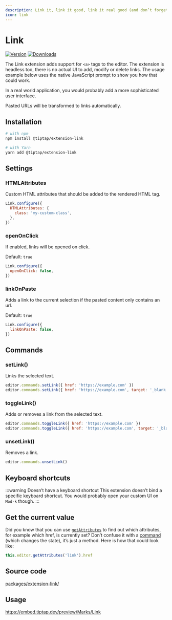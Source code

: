 ```yaml
---
description: Link it, link it good, link it real good (and don’t forget the href).
icon: link
---
```


# Link
[![Version](https://img.shields.io/npm/v/@tiptap/extension-link.svg?label=version)](https://www.npmjs.com/package/@tiptap/extension-link)
[![Downloads](https://img.shields.io/npm/dm/@tiptap/extension-link.svg)](https://npmcharts.com/compare/@tiptap/extension-link?minimal=true)

The Link extension adds support for `<a>` tags to the editor. The extension is headless too, there is no actual UI to add, modify or delete links. The usage example below uses the native JavaScript prompt to show you how that could work.

In a real world application, you would probably add a more sophisticated user interface.

Pasted URLs will be transformed to links automatically.

## Installation
```bash
# with npm
npm install @tiptap/extension-link

# with Yarn
yarn add @tiptap/extension-link
```

## Settings

### HTMLAttributes
Custom HTML attributes that should be added to the rendered HTML tag.

```js
Link.configure({
  HTMLAttributes: {
    class: 'my-custom-class',
  },
})
```

### openOnClick
If enabled, links will be opened on click.

Default: `true`

```js
Link.configure({
  openOnClick: false,
})
```

### linkOnPaste
Adds a link to the current selection if the pasted content only contains an url.

Default: `true`

```js
Link.configure({
  linkOnPaste: false,
})
```


## Commands

### setLink()
Links the selected text.

```js
editor.commands.setLink({ href: 'https://example.com' })
editor.commands.setLink({ href: 'https://example.com', target: '_blank' })
```

### toggleLink()
Adds or removes a link from the selected text.

```js
editor.commands.toggleLink({ href: 'https://example.com' })
editor.commands.toggleLink({ href: 'https://example.com', target: '_blank' })
```

### unsetLink()
Removes a link.

```js
editor.commands.unsetLink()
```

## Keyboard shortcuts
:::warning Doesn’t have a keyboard shortcut
This extension doesn’t bind a specific keyboard shortcut. You would probably open your custom UI on `Mod-k` though.
:::

## Get the current value
Did you know that you can use [`getAttributes`](/api/editor#get-attributes) to find out which attributes, for example which href, is currently set? Don’t confuse it with a [command](/api/commands) (which changes the state), it’s just a method. Here is how that could look like:

```js
this.editor.getAttributes('link').href
```

## Source code
[packages/extension-link/](https://github.com/ueberdosis/tiptap/blob/main/packages/extension-link/)

## Usage
https://embed.tiptap.dev/preview/Marks/Link
